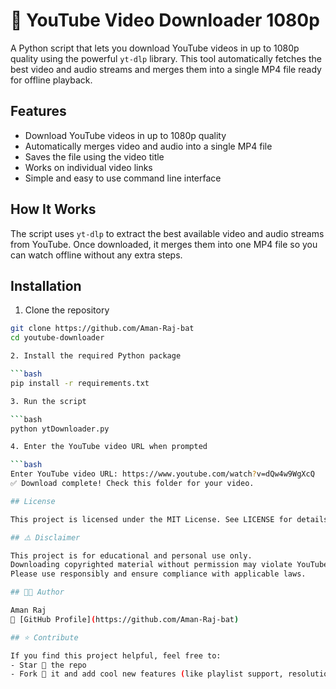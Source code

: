 # 🎥 YouTube Video Downloader 1080p

A Python script that lets you download YouTube videos in up to 1080p quality using the powerful `yt-dlp` library. This tool automatically fetches the best video and audio streams and merges them into a single MP4 file ready for offline playback.

## Features

- Download YouTube videos in up to 1080p quality
- Automatically merges video and audio into a single MP4 file
- Saves the file using the video title
- Works on individual video links
- Simple and easy to use command line interface

## How It Works

The script uses `yt-dlp` to extract the best available video and audio streams from YouTube. Once downloaded, it merges them into one MP4 file so you can watch offline without any extra steps.

## Installation

1. Clone the repository

```bash
git clone https://github.com/Aman-Raj-bat
cd youtube-downloader

2. Install the required Python package

```bash 
pip install -r requirements.txt

3. Run the script

```bash 
python ytDownloader.py

4. Enter the YouTube video URL when prompted

```bash
Enter YouTube video URL: https://www.youtube.com/watch?v=dQw4w9WgXcQ
✅ Download complete! Check this folder for your video.

## License

This project is licensed under the MIT License. See LICENSE for details.

## ⚠️ Disclaimer

This project is for educational and personal use only.  
Downloading copyrighted material without permission may violate YouTube’s Terms of Service.  
Please use responsibly and ensure compliance with applicable laws.

## 👨‍💻 Author

Aman Raj  
📍 [GitHub Profile](https://github.com/Aman-Raj-bat)

## ⭐ Contribute

If you find this project helpful, feel free to:  
- Star 🌟 the repo  
- Fork 🍴 it and add cool new features (like playlist support, resolution selector, etc.)